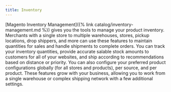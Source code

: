```yaml
---
title: Inventory
---
```


[Magento Inventory Management]({% link catalog/inventory-management.md %}) gives you the tools to manage your product inventory. Merchants with a single store to multiple warehouses, stores, pickup locations, drop shippers, and more can use these features to maintain quantities for sales and handle shipments to complete orders.
You can track your inventory quantities, provide accurate salable stock amounts to customers for all of your websites, and ship according to recommendations based on distance or priority.
You can also configure your preferred product configurations globally (for all stores and products), per source, and per product.
These features grow with your business, allowing you to work from a single warehouse or complex shipping network with a few additional settings.
